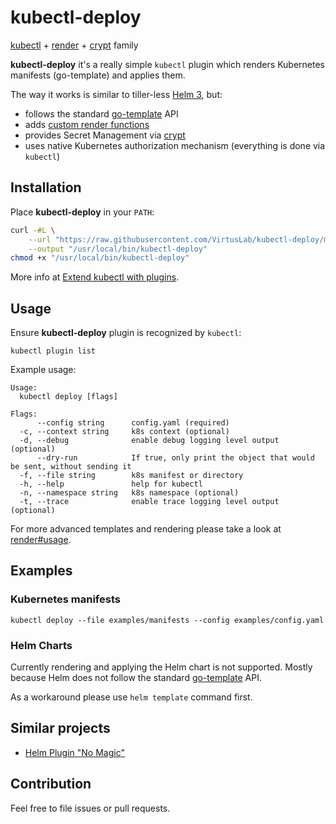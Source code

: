 # kubectl-deploy

[kubectl](https://kubernetes.io/docs/reference/kubectl/kubectl/) + [render](https://github.com/VirtusLab/render) + [crypt](https://github.com/VirtusLab/crypt) family

**kubectl-deploy** it's a really simple `kubectl` plugin which renders Kubernetes manifests (go-template) and applies them.

The way it works is similar to tiller-less [Helm 3](https://github.com/helm/community/blob/master/helm-v3/000-helm-v3.md), but:
- follows the standard [go-template](https://golang.org/pkg/text/template/) API 
- adds [custom render functions](https://github.com/VirtusLab/render/blob/master/README.md#notable-standard-and-sprig-functions)
- provides Secret Management via [crypt](https://github.com/VirtusLab/crypt)
- uses native Kubernetes authorization mechanism (everything is done via `kubectl`)

## Installation

Place **kubectl-deploy** in your `PATH`:

```bash
curl -#L \
    --url "https://raw.githubusercontent.com/VirtusLab/kubectl-deploy/master/kubectl-deploy" \
    --output "/usr/local/bin/kubectl-deploy"
chmod +x "/usr/local/bin/kubectl-deploy"
```

More info at [Extend kubectl with plugins](https://kubernetes.io/docs/tasks/extend-kubectl/kubectl-plugins/).

## Usage
  
Ensure **kubectl-deploy** plugin is recognized by `kubectl`:

```console
kubectl plugin list
```

Example usage:
 
```console
Usage:
  kubectl deploy [flags]

Flags:
      --config string      config.yaml (required)
  -c, --context string     k8s context (optional)
  -d, --debug              enable debug logging level output (optional)
      --dry-run            If true, only print the object that would be sent, without sending it
  -f, --file string        k8s manifest or directory
  -h, --help               help for kubectl
  -n, --namespace string   k8s namespace (optional)
  -t, --trace              enable trace logging level output (optional)

```

For more advanced templates and rendering please take a look at [render#usage](https://github.com/VirtusLab/render/blob/master/README.md#notable-standard-and-sprig-functions).

## Examples

### Kubernetes manifests

```console
kubectl deploy --file examples/manifests --config examples/config.yaml
```

### Helm Charts

Currently rendering and applying the Helm chart is not supported. 
Mostly because Helm does not follow the standard [go-template](https://golang.org/pkg/text/template/) API.
 
As a workaround please use `helm template` command first. 
 
## Similar projects

- [Helm Plugin "No Magic"](https://github.com/giantswarm/helm-nomagic)
  
## Contribution

Feel free to file issues or pull requests.